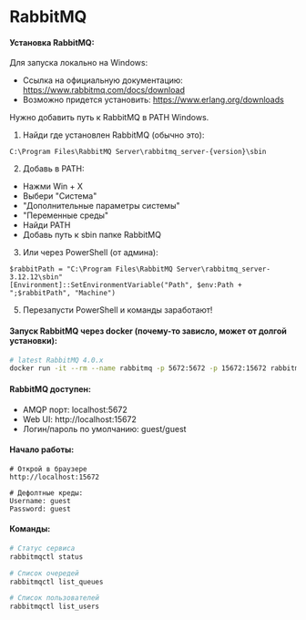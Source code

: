 # RabbitMQ

#### Установка RabbitMQ:

Для запуска локально на Windows:
- Cсылка на официальную документацию: https://www.rabbitmq.com/docs/download
- Возможно придется установить: https://www.erlang.org/downloads

Нужно добавить путь к RabbitMQ в PATH Windows.
1. Найди где установлен RabbitMQ (обычно это):
```
C:\Program Files\RabbitMQ Server\rabbitmq_server-{version}\sbin
```
2. Добавь в PATH:
- Нажми Win + X
- Выбери "Система"
- "Дополнительные параметры системы"
- "Переменные среды"
- Найди PATH
- Добавь путь к sbin папке RabbitMQ

3. Или через PowerShell (от админа):
```
$rabbitPath = "C:\Program Files\RabbitMQ Server\rabbitmq_server-3.12.12\sbin"
[Environment]::SetEnvironmentVariable("Path", $env:Path + ";$rabbitPath", "Machine")
```
5. Перезапусти PowerShell и команды заработают!

#### Запуск RabbitMQ через docker (почему-то зависло, может от долгой установки):
```bash
# latest RabbitMQ 4.0.x
docker run -it --rm --name rabbitmq -p 5672:5672 -p 15672:15672 rabbitmq:4.0-management
```
#### RabbitMQ доступен:
- AMQP порт: localhost:5672
- Web UI: http://localhost:15672
- Логин/пароль по умолчанию: guest/guest

#### Начало работы:
```
# Открой в браузере
http://localhost:15672

# Дефолтные креды:
Username: guest
Password: guest
```

#### Команды:
```bash
# Статус сервиса
rabbitmqctl status

# Список очередей
rabbitmqctl list_queues

# Список пользователей
rabbitmqctl list_users
```
